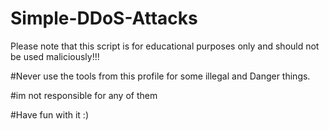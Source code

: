 # Simple-DDoS-Attacks
Please note that this script is for educational purposes only and should not be used maliciously!!!

#Never use the tools from this profile for some illegal and Danger things.

#im not responsible for any of them

#Have fun with it :)
